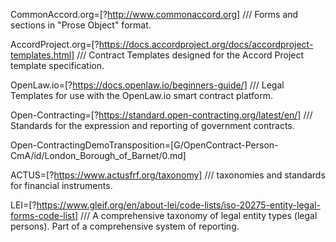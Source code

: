 CommonAccord.org=[?http://www.commonaccord.org] /// Forms and sections in "Prose Object" format.

AccordProject.org=[?https://docs.accordproject.org/docs/accordproject-templates.html] /// Contract Templates designed for the Accord Project template specification.

OpenLaw.io=[?https://docs.openlaw.io/beginners-guide/] /// Legal Templates for use with the OpenLaw.io smart contract platform. 

Open-Contracting=[?https://standard.open-contracting.org/latest/en/] /// Standards for the expression and reporting of government contracts. 

Open-ContractingDemoTransposition=[G/OpenContract-Person-CmA/id/London_Borough_of_Barnet/0.md] 

ACTUS=[?https://www.actusfrf.org/taxonomy] /// taxonomies and standards for financial instruments.

LEI=[?https://www.gleif.org/en/about-lei/code-lists/iso-20275-entity-legal-forms-code-list] /// A comprehensive taxonomy of legal entity types (legal persons).  Part of a comprehensive system of reporting.
